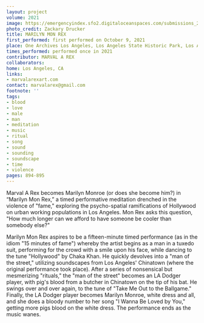 ```yaml
---
layout: project
volume: 2021
image: https://emergencyindex.sfo2.digitaloceanspaces.com/submissions_2021/images_named/1663189379279__MARILYN_MON_REX--Marval_A_Rex.jpg
photo_credit: Zackary Drucker
title: MARILYN MON REX
first_performed: first performed on October 9, 2021
place: One Archives Los Angeles, Los Angeles State Historic Park, Los Angeles, CA
times_performed: performed once in 2021
contributor: MARVAL A REX
collaborators:
home: Los Angeles, CA
links:
- marvalarexart.com
contact: marvalarex@gmail.com
footnote: ''
tags:
- blood
- love
- male
- man
- meditation
- music
- ritual
- song
- sound
- sounding
- soundscape
- time
- violence
pages: 894-895
---
```


Marval A Rex becomes Marilyn Monroe (or does she become him?) in “Marilyn Mon Rex,” a timed performative meditation drenched in the violence of "fame," exploring the psycho-spatial ramifications of Hollywood on urban working populations in Los Angeles. Mon Rex asks this question, "How much longer can we afford to have someone be cooler than somebody else?" 

Marilyn Mon Rex aspires to be a fifteen-minute timed performance (as in the idiom "15 minutes of fame") whereby the artist begins as a man in a tuxedo suit, performing for the crowd with a smile upon his face, while dancing to the tune "Hollywood" by Chaka Khan. He quickly devolves into a "man of the street," utilizing soundscapes from Los Angeles' Chinatown (where the original performance took place). After a series of nonsensical but mesmerizing "rituals," the "man of the street" becomes an LA Dodger player, with pig's blood from a butcher in Chinatown on the tip of his bat. He swings over and over again, to the tune of "Take Me Out to the Ballgame." Finally, the LA Dodger player becomes Marilyn Monroe, white dress and all, and she does a bloody number to her song "I Wanna Be Loved by You," getting more pigs blood on the white dress. The performance ends as the music wanes.